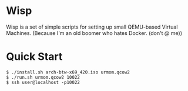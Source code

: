 # Wisp

Wisp is a set of simple scripts for setting up small QEMU-based Virtual Machines. (Because I'm an old boomer who hates Docker. (don't @ me))

# Quick Start

```console
$ ./install.sh arch-btw-x69_420.iso urmom.qcow2
$ ./run.sh urmom.qcow2 10022
$ ssh user@localhost -p10022
```
